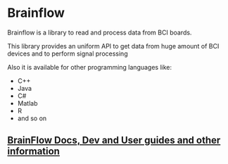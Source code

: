 # Brainflow

Brainflow is a library to read and process data from BCI boards.

This library provides an uniform API to get data from huge amount of BCI devices and to perform signal processing

Also it is available for other programming languages like:

* C++
* Java
* C#
* Matlab
* R
* and so on

## [BrainFlow Docs, Dev and User guides and other information](https://brainflow.readthedocs.io/en/latest/index.html)
